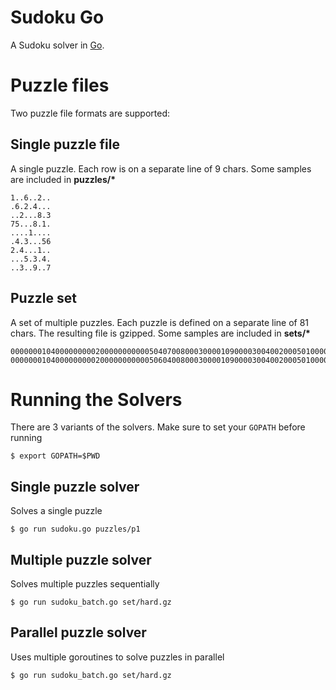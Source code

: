 # Sudoku Go

A Sudoku solver in [Go](http://golang.org/).

# Puzzle files

Two puzzle file formats are supported:

## Single puzzle file

A single puzzle. Each row is on a separate line of 9 chars. Some samples are included in __puzzles/*__

    1..6..2..
    .6.2.4...
    ..2...8.3
    75...8.1.
    ....1....
    .4.3...56
    2.4...1..
    ...5.3.4.
    ..3..9..7

## Puzzle set

A set of multiple puzzles. Each puzzle is defined on a separate line of 81 chars. The resulting file is gzipped. Some samples are included in __sets/*__

    000000010400000000020000000000050407008000300001090000300400200050100000000806000
    000000010400000000020000000000050604008000300001090000300400200050100000000807000

# Running the Solvers

There are 3 variants of the solvers. Make sure to set your `GOPATH` before running

    $ export GOPATH=$PWD

## Single puzzle solver

Solves a single puzzle

    $ go run sudoku.go puzzles/p1

## Multiple puzzle solver

Solves multiple puzzles sequentially

	$ go run sudoku_batch.go set/hard.gz

## Parallel puzzle solver

Uses multiple goroutines to solve puzzles in parallel

	$ go run sudoku_batch.go set/hard.gz